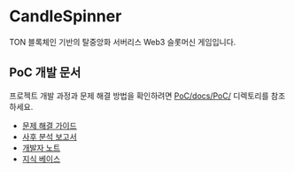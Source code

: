 # CandleSpinner
TON 블록체인 기반의 탈중앙화 서버리스 Web3 슬롯머신 게임입니다.

## PoC 개발 문서
프로젝트 개발 과정과 문제 해결 방법을 확인하려면 [PoC/docs/PoC/](PoC/docs/PoC/) 디렉토리를 참조하세요.

- [문제 해결 가이드](PoC/docs/PoC/troubleshooting.md)
- [사후 분석 보고서](PoC/docs/PoC/post-mortem-cspin-transfer.md)
- [개발자 노트](PoC/docs/PoC/developer-notes.md)
- [지식 베이스](PoC/docs/PoC/knowledge-base.md)
